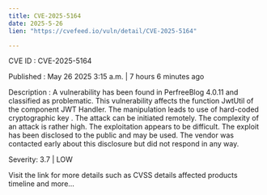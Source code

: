 ```yaml
---
title: CVE-2025-5164
date: 2025-5-26
lien: "https://cvefeed.io/vuln/detail/CVE-2025-5164"

---
```


CVE ID : CVE-2025-5164

Published :  May 26
2025
3:15 a.m. | 7 hours
6 minutes ago

Description : A vulnerability has been found in PerfreeBlog 4.0.11 and classified as problematic. This vulnerability affects the function JwtUtil of the component JWT Handler. The manipulation leads to use of hard-coded cryptographic key . The attack can be initiated remotely. The complexity of an attack is rather high. The exploitation appears to be difficult. The exploit has been disclosed to the public and may be used. The vendor was contacted early about this disclosure but did not respond in any way.

Severity: 3.7 | LOW

Visit the link for more details
such as CVSS details
affected products
timeline
and more...
